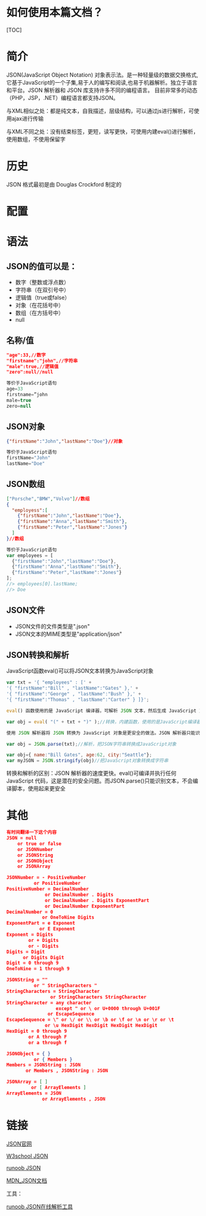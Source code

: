 # 如何使用本篇文档？



[TOC]



# 简介

JSON(JavaScript Object Notation) 对象表示法。是一种轻量级的数据交换格式,它基于JavaScript的一个子集,易于人的编写和阅读,也易于机器解析。独立于语言和平台。JSON 解析器和 JSON 库支持许多不同的编程语言。 目前非常多的动态（PHP，JSP，.NET）编程语言都支持JSON。

与XML相似之处：都是纯文本，自我描述，层级结构，可以通过js进行解析，可使用ajax进行传输

与XML不同之处：没有结束标签，更短，读写更快，可使用内建eval()进行解析，使用数组，不使用保留字



# 历史

JSON 格式最初是由 Douglas Crockford 制定的



# 配置







# 语法

## JSON的值可以是：

- 数字（整数或浮点数）
- 字符串（在双引号中）
- 逻辑值（true或false）
- 对象（在花括号中）
- 数组（在方括号中）
- null



## 名称/值

```json
"age":33,//数字
"firstname":"john",//字符串
"male":true,//逻辑值
"zero":null//null
```
```javascript
等价于JavaScript语句
age=33
firstname=”john
male=true
zero=null
```



## JSON对象

```json
{"firstName":"John","lastName":"Doe"}//对象
```

```javascript
等价于JavaScript语句
firstName="John"
lastName="Doe"
```



## JSON数组

```json
["Porsche","BMW","Volvo"]//数组
{
  "employess":[
    {"firstName":"John","lastName":"Doe"},
    {"firstName":"Anna","lastName":"Smith"},
    {"firstName":"Peter","lastName":"Jones"}
  ]
}//数组
```

```javascript
等价于JavaScript语句
var employees = [
  {"firstName":"John","lastName":"Doe"},
  {"firstName":"Anna","lastName":"Smith"},
  {"firstName":"Peter","lastName":"Jones"}
];
//> employees[0].lastName;
//> Doe
```



## JSON文件

- JSON文件的文件类型是".json"
- JSON文本的MIME类型是"application/json"



## JSON转换和解析

JavaScript函数eval()可以将JSON文本转换为JavaScript对象

```javascript
var txt = '{ "employees" : [' +
'{ "firstName":"Bill" , "lastName":"Gates" },' +
'{ "firstName":"George" , "lastName":"Bush" },' +
'{ "firstName":"Thomas" , "lastName":"Carter" } ]}';

eval() 函数使用的是 JavaScript 编译器，可解析 JSON 文本，然后生成 JavaScript 对象。必须把文本包围在括号中，这样才能避免语法错误：

var obj = eval( "(" + txt + ")" );//转换，内建函数，使用的是JavaScript编译器
```

```javascript
使用 JSON 解析器将 JSON 转换为 JavaScript 对象是更安全的做法。JSON 解析器只能识别 JSON 文本，而不会编译脚本。

var obj = JSON.parse(txt);//解析，把JSON字符串转换成JavaScript对象
```

```javascript
var obj={ name:"Bill Gates", age:62, city:"Seattle"};
var myJSON = JSON.stringify(obj)//把JavaScript对象转换成字符串
```



转换和解析的区别：JSON 解析器的速度更快。eval()可编译并执行任何 JavaScript 代码，这是潜在的安全问题。而JSON.parse()只能识别文本，不会编译脚本，使用起来更安全



# 其他

```json
有时间翻译一下这个内容
JSON = null
    or true or false
    or JSONNumber
    or JSONString
    or JSONObject
    or JSONArray

JSONNumber = - PositiveNumber
          or PositiveNumber
PositiveNumber = DecimalNumber
              or DecimalNumber . Digits
              or DecimalNumber . Digits ExponentPart
              or DecimalNumber ExponentPart
DecimalNumber = 0
             or OneToNine Digits
ExponentPart = e Exponent
            or E Exponent
Exponent = Digits
        or + Digits
        or - Digits
Digits = Digit
      or Digits Digit
Digit = 0 through 9
OneToNine = 1 through 9

JSONString = ""
          or " StringCharacters "
StringCharacters = StringCharacter
                or StringCharacters StringCharacter
StringCharacter = any character
                  except " or \ or U+0000 through U+001F
               or EscapeSequence
EscapeSequence = \" or \/ or \\ or \b or \f or \n or \r or \t
              or \u HexDigit HexDigit HexDigit HexDigit
HexDigit = 0 through 9
        or A through F
        or a through f

JSONObject = { }
          or { Members }
Members = JSONString : JSON
       or Members , JSONString : JSON

JSONArray = [ ]
         or [ ArrayElements ]
ArrayElements = JSON
             or ArrayElements , JSON
```



# 链接

[JSON官网](https://www.json.org/json-en.html)

[W3school JSON](https://www.w3school.com.cn/json/index.asp)

[runoob JSON](https://www.runoob.com/json/json-tutorial.html)

[MDN_JSON文档](https://developer.mozilla.org/en-US/docs/Web/JavaScript/Reference/Global_Objects/JSON)

工具：

[runoob JSON在线解析工具](https://c.runoob.com/front-end/53)